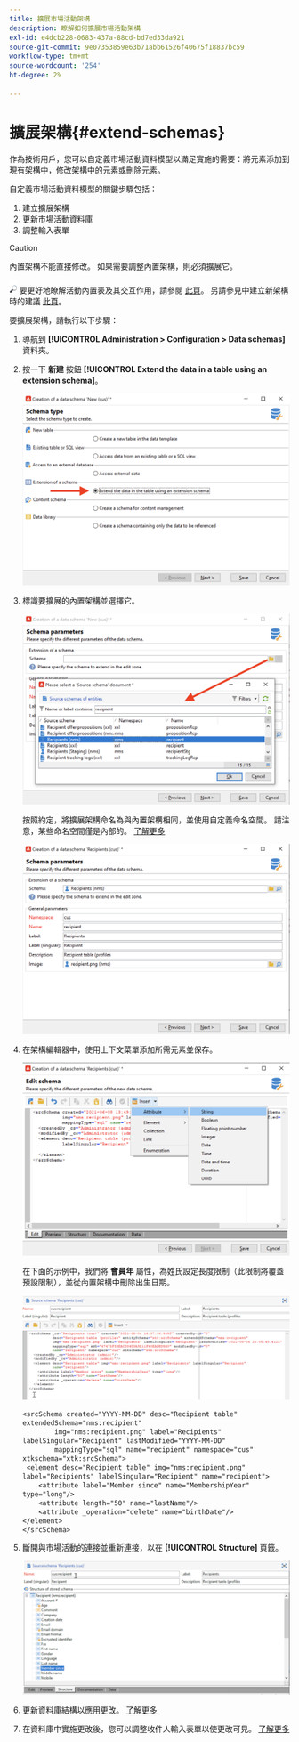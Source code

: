 ```yaml
---
title: 擴展市場活動架構
description: 瞭解如何擴展市場活動架構
exl-id: e4dcb228-0683-437a-88cd-bd7ed33da921
source-git-commit: 9e07353859e63b71abb61526f40675f18837bc59
workflow-type: tm+mt
source-wordcount: '254'
ht-degree: 2%

---
```


# 擴展架構{#extend-schemas}

作為技術用戶，您可以自定義市場活動資料模型以滿足實施的需要：將元素添加到現有架構中，修改架構中的元素或刪除元素。

自定義市場活動資料模型的關鍵步驟包括：

1. 建立擴展架構
1. 更新市場活動資料庫
1. 調整輸入表單

>[!CAUTION]
>內置架構不能直接修改。 如果需要調整內置架構，則必須擴展它。

![](../assets/do-not-localize/glass.png) 要更好地瞭解活動內置表及其交互作用，請參閱 [此頁](datamodel.md)。 另請參見中建立新架構時的建議 [此頁](create-schema.md)。

要擴展架構，請執行以下步驟：

1. 導航到 **[!UICONTROL Administration > Configuration > Data schemas]** 資料夾。
1. 按一下 **新建** 按鈕 **[!UICONTROL Extend the data in a table using an extension schema]**。

   ![](assets/extend-schema-option.png)

1. 標識要擴展的內置架構並選擇它。

   ![](assets/extend-schema-select.png)

   按照約定，將擴展架構命名為與內置架構相同，並使用自定義命名空間。  請注意，某些命名空間僅是內部的。 [了解更多](schemas.md#reserved-namespaces)

   ![](assets/extend-schema-validate.png)

1. 在架構編輯器中，使用上下文菜單添加所需元素並保存。

   ![](assets/extend-schema-edit.png)

   在下面的示例中，我們將 **會員年** 屬性，為姓氏設定長度限制（此限制將覆蓋預設限制），並從內置架構中刪除出生日期。

   ![](assets/extend-schema-sample.png)

   ```
   <srcSchema created="YYYY-MM-DD" desc="Recipient table" extendedSchema="nms:recipient"
           img="nms:recipient.png" label="Recipients" labelSingular="Recipient" lastModified="YYYY-MM-DD"
           mappingType="sql" name="recipient" namespace="cus" xtkschema="xtk:srcSchema">
    <element desc="Recipient table" img="nms:recipient.png" label="Recipients" labelSingular="Recipient" name="recipient">
       <attribute label="Member since" name="MembershipYear" type="long"/>
       <attribute length="50" name="lastName"/>
       <attribute _operation="delete" name="birthDate"/>
   </element>
   </srcSchema>
   ```

1. 斷開與市場活動的連接並重新連接，以在 **[!UICONTROL Structure]** 頁籤。

   ![](assets/extend-schema-structure.png)

1. 更新資料庫結構以應用更改。 [了解更多](update-database-structure.md)

1. 在資料庫中實施更改後，您可以調整收件人輸入表單以使更改可見。 [了解更多](forms.md)
